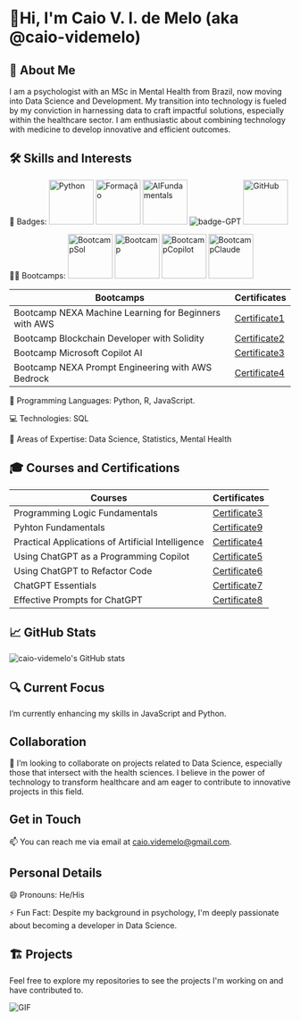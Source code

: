 # 👋Hi, I'm Caio V. I. de Melo (aka @caio-videmelo)

## 👨 About Me

I am a psychologist with an MSc in Mental Health from Brazil, now moving into Data Science and Development. My transition into technology is fueled by my conviction in harnessing data to craft impactful solutions, especially within the healthcare sector. I am enthusiastic about combining technology with medicine to develop innovative and efficient outcomes.

## 🛠️ Skills and Interests

🏅 Badges: <img src="https://github.com/user-attachments/assets/cc6fcf32-43ec-45f0-930d-b3aa7a0b99af" alt="Python" width="80"/> <img src="https://github.com/user-attachments/assets/00633ebd-6553-47e4-ad04-9f770296887f" alt="Formação" width="80"/> <img src="https://github.com/user-attachments/assets/dcebc840-080e-4f14-975d-fca19b6c0276" alt="AIFundamentals" width="80"/> ![badge-GPT](https://github.com/user-attachments/assets/bd4b4a71-6a20-48e5-9649-f715eae614f3) <img src="https://github.com/user-attachments/assets/15b45cca-dee4-4ce7-b5cf-e88bdbf39960" alt="GitHub" width="80"/> 


🏋️‍♂️ Bootcamps: <img src="https://github.com/user-attachments/assets/09dcc8ae-d818-44f1-b432-db4ef9169294" alt="BootcampSol" width="80"/>
<img src= "https://github.com/user-attachments/assets/9c2ee0db-d449-4abe-aae7-c46dd337ffe8" alt="Bootcamp" width="80"/> <img src="https://github.com/user-attachments/assets/e547acdb-085a-4eca-a48c-3e474dbf93e5" alt= "BootcampCopilot" width="80"/> <img src="https://github.com/user-attachments/assets/0f9840d4-e11e-4327-a2b7-da8bcfaf6c3b" alt="BootcampClaude" width="80"/>



| Bootcamps                                               | Certificates                                                                                    |
|---------------------------------------------------------|-------------------------------------------------------------------------------------------------|
| Bootcamp NEXA Machine Learning for Beginners with AWS   | [Certificate1](https://hermes.dio.me/certificates/M3T61YXK.pdf)                                 |
| Bootcamp Blockchain Developer with Solidity             | [Certificate2](https://hermes.dio.me/certificates/cover/YF2EL86C.jpg)                           |
| Bootcamp Microsoft Copilot AI                           | [Certificate3](https://github.com/user-attachments/assets/f07daf02-e426-4518-a8e7-327cfb4c8453) |
| Bootcamp NEXA Prompt Engineering with AWS Bedrock       | [Certificate4](https://hermes.dio.me/certificates/cover/SANXEJ8P.jpg)                           |


📜 Programming Languages: Python, R, JavaScript.

💻 Technologies: SQL

📜 Areas of Expertise: Data Science, Statistics, Mental Health

## 🎓 Courses and Certifications

| Courses                                               | Certificates                                              |
|-------------------------------------------------------|-----------------------------------------------------------|
| Programming Logic Fundamentals                        | [Certificate3](https://hermes.dio.me/certificates/cover/IKZWS7UF.jpg) |
| Pyhton Fundamentals                                   | [Certificate9](https://hermes.dio.me/certificates/cover/WOVOZIPX.jpg) |
| Practical Applications of Artificial Intelligence     | [Certificate4](https://hermes.dio.me/certificates/cover/PSAOKYWW.jpg) |
| Using ChatGPT as a Programming Copilot                | [Certificate5](https://hermes.dio.me/certificates/cover/VTDQ3DSN.jpg) |
| Using ChatGPT to Refactor Code                        | [Certificate6](https://hermes.dio.me/certificates/cover/Q6UFDRJT.jpg) |
| ChatGPT Essentials                                    | [Certificate7](https://hermes.dio.me/certificates/cover/X7MNPJHM.jpg) |
| Effective Prompts for ChatGPT                         | [Certificate8](https://hermes.dio.me/certificates/cover/JR70LQWJ.jpg) |

## 📈 GitHub Stats

![caio-videmelo's GitHub stats](https://github-readme-stats.vercel.app/api?username=caio-videmelo&show_icons=true&theme=transparent)

## 🔍 Current Focus

I’m currently enhancing my skills in JavaScript and Python.

## Collaboration

💞️ I’m looking to collaborate on projects related to Data Science, especially those that intersect with the health sciences. I believe in the power of technology to transform healthcare and am eager to contribute to innovative projects in this field.

## Get in Touch

📫 You can reach me via email at caio.videmelo@gmail.com.

## Personal Details

😄 Pronouns: He/His

⚡ Fun Fact: Despite my background in psychology, I'm deeply passionate about becoming a developer in Data Science.

## 🏗️ Projects

Feel free to explore my repositories to see the projects I'm working on and have contributed to.

![GIF](https://github.com/user-attachments/assets/7f02b211-30ba-4b76-8255-3f2233303229)
